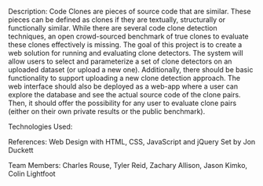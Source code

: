 Description:
Code Clones are pieces of source code that are similar. These pieces can be defined as clones if they are textually, structurally or functionally similar. While there are several code clone detection techniques, an open crowd-sourced benchmark of true clones to evaluate these clones effectively is missing. The goal of this project is to create a web solution for running and evaluating clone detectors. The system will allow users to select and parameterize a set of clone detectors on an uploaded dataset (or upload a new one). Additionally, there should be basic functionality to support uploading a new clone detection approach.  The web interface should also be deployed as a web-app where a user can explore the database and see the actual source code of the clone pairs. Then, it should offer the possibility for any user to evaluate clone pairs (either on their own private results or the public benchmark).

Technologies Used:

References:
Web Design with HTML, CSS, JavaScript and jQuery Set by Jon Duckett

Team Members:
Charles Rouse,
Tyler Reid,
Zachary Allison,
Jason Kimko,
Colin Lightfoot

